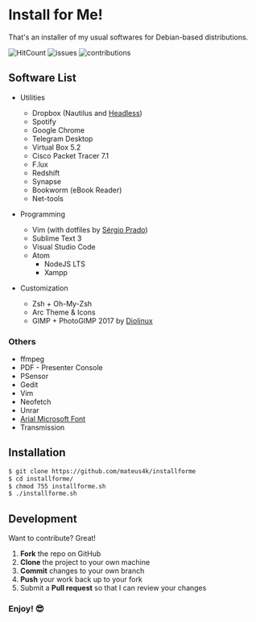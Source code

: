 # Install for Me!
That's an installer of my usual softwares for Debian-based distributions.

![HitCount][s1] ![issues][s2] ![contributions][s3]

[s1]: http://hits.dwyl.io/mateus4k/installforme.svg
[s2]: https://img.shields.io/github/issues/mateus4k/InstallForMe.svg
[s3]: https://img.shields.io/badge/contributions-welcome-brightgreen.svg?style=flat

## Software List

  - Utilities
	  - Dropbox (Nautilus and [Headless](https://www.dropbox.com/install?_tk=uj_merlin))
	  - Spotify
	  - Google Chrome
	  - Telegram Desktop
	  - Virtual Box 5.2
	  - Cisco Packet Tracer 7.1
	  - F.lux
	  - Redshift
	  - Synapse
	  - Bookworm (eBook Reader)
      - Net-tools

  - Programming
	  - Vim (with dotfiles by [Sérgio Prado](https://sergioprado.org/configurando-o-vim-como-ide-para-desenvolver-aplicacoes-em-cc/))
	  - Sublime Text 3
	  - Visual Studio Code
    - Atom
	  - NodeJS LTS
	  - Xampp

  - Customization
	  - Zsh + Oh-My-Zsh
	  - Arc Theme & Icons
	  - GIMP + PhotoGIMP 2017 by [Diolinux](https://www.diolinux.com.br/2017/04/photogimp-20171-gimp-photoshop-theme-download.html)

### Others

  - ffmpeg
  - PDF - Presenter Console
  - PSensor
  - Gedit
  - Vim
  - Neofetch
  - Unrar
  - [Arial Microsoft Font](https://www.vivaolinux.com.br/artigo/Fontes-da-Microsoft-Instalacao-no-Ubuntu-e-Fedora)
  - Transmission

## Installation

```sh
$ git clone https://github.com/mateus4k/installforme
$ cd installforme/
$ chmod 755 installforme.sh
$ ./installforme.sh
```

## Development

Want to contribute? Great!

1. **Fork** the repo on GitHub
2. **Clone** the project to your own machine
3. **Commit** changes to your own branch
4. **Push** your work back up to your fork
5. Submit a **Pull request** so that I can review your changes

### Enjoy! :sunglasses:
